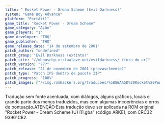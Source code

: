```yaml
---
title: " Rocket Power - Dream Scheme (Evil Darkness)"
system: "Game Boy Advance"
platform: "Portátil"
game_title: "Rocket Power - Dream Scheme"
game_category: "Ação"
game_players: "1"
game_developer: "THQ"
game_publisher: "THQ"
game_release_date: "14 de setembro de 2001"
patch_author: "undefined"
patch_group: "Evil Darkness (extinto)"
patch_site: "//mhousehp.virtualave.net/evildarkness/ (fora do ar)"
patch_version: "???"
patch_release: "21 de novembro de 2001 (provavelmente)"
patch_type: "Patch IPS dentro de pacote ZIP"
patch_progress: "100%"
patch_images: ["//img.romhackers.org/traducoes/%5BGBA%5D%20Rocket%20Power%20-%20Dream%20Scheme%20-%20Evil%20Darkness%20-%201.png","//img.romhackers.org/traducoes/%5BGBA%5D%20Rocket%20Power%20-%20Dream%20Scheme%20-%20Evil%20Darkness%20-%202.png","//img.romhackers.org/traducoes/%5BGBA%5D%20Rocket%20Power%20-%20Dream%20Scheme%20-%20Evil%20Darkness%20-%203.png"]
---
```

Tradução sem fonte acentuada, com diálogos, alguns gráficos, locais e grande parte dos menus traduzidos, mas com algumas incoerências e erros de pontuação.ATENÇÃO:Esta tradução deve ser aplicada na ROM original "Rocket Power - Dream Scheme (U) [!].gba" (código ARKE), com CRC32 93961CB2.